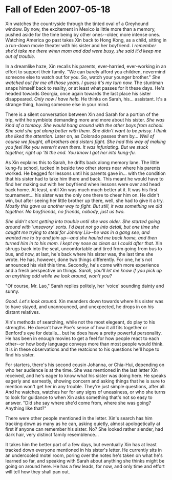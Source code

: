 <!-- TITLE: Fall of Eden 2007-05-18 -->
<!-- SUBTITLE: A game log for Fall of Eden -->

# Fall of Eden 2007-05-18

Xin watches the countryside through the tinted oval of a Greyhound window. By now, the excitement in Mexico is little more than a memory, pushed aside for the time being by other ones--older, more intense ones. Watching America go past takes Xin back to Hong Kong, as a child, sitting in a run-down movie theater with his sister and her boyfriend. _I remember she'd take me there when mom and dad were busy, she said it'd keep me out of trouble._

In a dreamlike haze, Xin recalls his parents, ever-harried, ever-working in an effort to support their family. "We can barely afford you children, nevermind someone else to watch out for you. So, watch your younger brother." _She watched out for me all those years. I guess it's my turn now._ The stuntman snaps himself back to reality, or at least what passes for it these days. He's headed towards Georgia, once again towards the last place his sister disappeared. _Only now I have help._ He thinks on Sarah, his... assistant. It's a strange thing, having someone else in your mind.

There is a silent conversation between Xin and Sarah for a portion of the trip, witht he symbiote demanding more and more about his sister. _She was kind of a tomboy. She would hang around with the other boys from school. She said she got along better with them. She didn't want to be prissy. I think she liked the attention._ Later on, as Colorado passes them by... _Well of course we fought, all brothers and sisters fight. She had this way of making you feel like you weren't even there. It was infuriating. But we stuck together, right up 'til the end. You know I got her into kung-fu._

As Xin explains this to Sarah, he drifts back along memory lane. The little kung-fu school, tucked in beside two other stores near where his parents worked. He begged for lessons until his parents gave in... with the condition that his sister had to take him there and back. This meant he would have to find her making out with her boyfriend when lessons were over and head back home. At least, until Xin was much much better at it. It was his first tournament... his sister was the only one there to cheer him on. He didn't win, but after seeing her little brother up there, well, she had to give it a try. _Mostly this gave us another way to fight. But still, it was something we did together. No boyfriends, no friends, nobody, just us two._

_She didn't start getting into trouble until she was older. She started going around with 'unsavory' sorts. I'd best not go into detail, but one time she caught me trying to steal for Johnny Liu--he was in a gang see, and wanted me to try and join up--and she hauled me back home, and then turned him in to his mom. I kept my nose as clean as I could after that._ Xin shrugs back into the seat, uncomfortable and tired from going from bus to bus, and now, at last, he's back where his sister was, the last time she wrote. He has, however, done two things differently. For one, he's not announced his visit this time. Secondly, he's come with more experience and a fresh perspective on things. _Sarah, you'll let me know if you pick up on anything odd while we look around, won't you?_

"Of course, Mr. Lao," Sarah replies politely, her 'voice' sounding dainty and sunny.

_Good. Let's look around._ Xin meanders down towards where his sister was to have stayed, and unannounced, and unexpected, he drops in on his distant relatives.

Xin's methods of searching, while not the most elegeant, do play to his strengths. He doesn't have Poe's sense of how it all fits together or Benford's eye for details... but he does have a pretty powerful personality. He has been in enough movies to get a feel for how people react to each other--or how body language conveys more than most people would think. It is in these observations and the reatcions to his questions he'll hope to find his sister.

For starters, there's his second cousin Johanna, or Chia-Hui, depending on who her audience is at the time. She was mentioned in the last letter Xin received, and he's eager to know what his sister was doing here. He speaks eagerly and earnestly, showing concern and asking things that he is sure to mention won't get her in any trouble. They're just simple questions, after all. And he watches, watches her for any signs of uneasiness, or who she turns to look for guidance to when Xin asks something that's not so easy to answer. "Did she say where she'd come from, where she was going? Anything like that?"

There were other people mentioned in the letter. Xin's search has him tracking down as many as he can, asking quietly, almost apologetically at first if anyone can remember his sister. No? She looked rather slender, had dark hair, very distinct family resemblence...

It takes him the better part of a few days, but eventually Xin has at least tracked down everyone mentioned in his sister's letter. He currently sits in an undercooled motel room, poring over the notes he's taken on what he's learned so far, and speaking with Sarah about anything she thinks might be going on around here. He has a few leads, for now, and only time and effort will tell how they shall pan out.